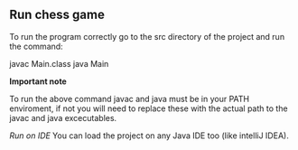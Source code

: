 ## Run chess game

To run the program correctly go to the src directory of the project and run the command:

javac Main.class
java Main

**Important note**

To run the above command javac and java must be in your PATH enviroment, if not you will need to replace these with the actual path to the javac and java excecutables.

*Run on IDE*
You can load the project on any Java IDE too (like intelliJ IDEA).